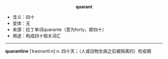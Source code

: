 
**<center>quarant</center>**

- <span class="definition">含义：四十</span>
- <span class="definition">变体：无</span>
- <span class="definition">来源：拉丁单词quarante（意为forty，即四十）</span>
- <span class="definition">用途：构成四十相关词汇</span>

---

<span class="vocabulary">**quarantine**</span> [ˈkwɒrəntiːn] n. 四十天；（人或动物生病之后被隔离的）检疫期

